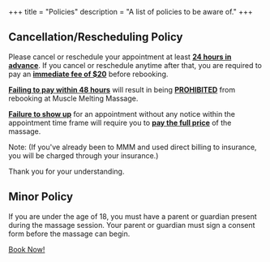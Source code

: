 +++
title = "Policies"
description = "A list of policies to be aware of."
+++

## Cancellation/Rescheduling Policy

Please cancel or reschedule your appointment at least <u>**24 hours in advance**</u>. If you cancel or reschedule anytime after that, you are required to pay an <u>**immediate fee of $20**</u> before rebooking.

<u>**Failing to pay within 48 hours**</u> will result in being <u>**PROHIBITED**</u> from rebooking at Muscle Melting Massage.


<u>**Failure to show up**</u> for an appointment without any notice within the appointment time frame will require you to <u>**pay the full price**</u> of the massage.


Note: (If you've already been to MMM and used direct billing to insurance, you will be charged through your insurance.)

Thank you for your understanding.

## Minor Policy

If you are under the age of 18, you must have a parent or guardian present during the massage session. Your parent or guardian must sign a consent form before the massage can begin.

<p class="text-center">
    <a class="lead" href="https://makayla-massage.noterro.com/">Book Now!</a>
</p>